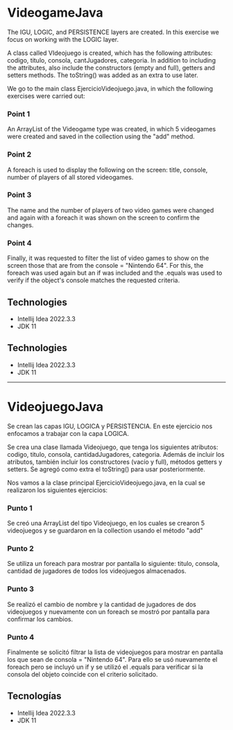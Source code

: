 # VideogameJava
The IGU, LOGIC, and PERSISTENCE layers are created. In this exercise we focus on working with the LOGIC layer.

A class called VIdeojuego is created, which has the following attributes: codigo, titulo, consola, cantJugadores, categoria.
In addition to including the attributes, also include the constructors (empty and full), getters and setters methods.
The toString() was added as an extra to use later.

We go to the main class EjercicioVideojuego.java, in which the following exercises were carried out:

### Point 1
An ArrayList of the Videogame type was created, in which 5 videogames were created and saved in the collection using the "add" method.

### Point 2
A foreach is used to display the following on the screen: title, console, number of players of all stored videogames.

### Point 3
The name and the number of players of two video games were changed and again with a foreach it was shown on the screen to confirm the changes.

### Point 4
Finally, it was requested to filter the list of video games to show on the screen those that are from the console = "Nintendo 64".
For this, the foreach was used again but an if was included and the .equals was used to verify if the object's console matches the requested criteria.


## Technologies
* Intellij Idea 2022.3.3
* JDK 11

## Technologies
* Intellij Idea 2022.3.3
* JDK 11

<hr>

# VideojuegoJava
Se crean las capas IGU, LOGICA y PERSISTENCIA. En este ejercicio nos enfocamos a trabajar con la capa LOGICA.

Se crea una clase llamada Videojuego, que tenga los siguientes atributos: codigo, titulo, consola, cantidadJugadores, categoria.
Además de incluir los atributos, también incluir los constructores (vacío y full), métodos getters y setters.
Se agregó como extra el toString() para usar posteriormente.

Nos vamos a la clase principal EjercicioVideojuego.java, en la cual se realizaron los siguientes ejercicios:

### Punto 1
Se creó una ArrayList del tipo Videojuego, en los cuales se crearon 5 videojuegos y se guardaron en la collection usando el método "add"

### Punto 2
Se utiliza un foreach para mostrar por pantalla lo siguiente: titulo, consola, cantidad de jugadores de todos los videojuegos almacenados.

### Punto 3
Se realizó el cambio de nombre y la cantidad de jugadores de dos videojuegos y nuevamente con un foreach se mostró por pantalla para confirmar los cambios.

### Punto 4
Finalmente se solicitó filtrar la lista de videojuegos para mostrar en pantalla los que sean de consola = "Nintendo 64".
Para ello se usó nuevamente el foreach pero se incluyó un if y se utilizó el .equals para verificar si la consola del objeto coincide con el criterio solicitado.


## Tecnologías
* Intellij Idea 2022.3.3
* JDK 11
